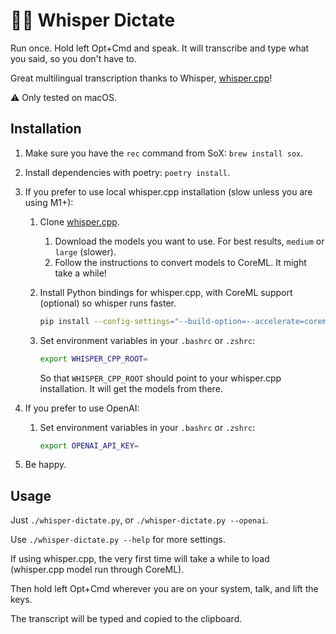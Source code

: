 # ✍🏼 Whisper Dictate

Run once. Hold left Opt+Cmd and speak. It will transcribe and type what you said, so you don't have to.

Great multilingual transcription thanks to Whisper, [whisper.cpp](https://github.com/ggerganov/whisper.cpp)!

⚠️ Only tested on macOS.

## Installation

1. Make sure you have the `rec` command from SoX: `brew install sox`.

2. Install dependencies with poetry: `poetry install`.

3. If you prefer to use local whisper.cpp installation (slow unless you are using M1+):

   1. Clone [whisper.cpp](https://github.com/ggerganov/whisper.cpp#quick-start).

      1. Download the models you want to use. For best results, `medium` or `large` (slower).
      2. Follow the instructions to convert models to CoreML. It might take a while!

   2. Install Python bindings for whisper.cpp, with CoreML support (optional) so whisper runs faster.

      ```bash
      pip install --config-settings="--build-option=--accelerate=coreml" whisper-cpp-pybind
      ````

   3. Set environment variables in your `.bashrc` or `.zshrc`:

      ```bash
      export WHISPER_CPP_ROOT=
      ```

      So that `WHISPER_CPP_ROOT` should point to your whisper.cpp installation. It will get the models from there.

4. If you prefer to use OpenAI:

   1. Set environment variables in your `.bashrc` or `.zshrc`:

      ```bash
      export OPENAI_API_KEY=
      ```

5. Be happy.

## Usage

Just `./whisper-dictate.py`, or `./whisper-dictate.py --openai`.

Use `./whisper-dictate.py --help` for more settings.

If using whisper.cpp, the very first time will take a while to load (whisper.cpp model run through CoreML).

Then hold left Opt+Cmd wherever you are on your system, talk, and lift the keys.

The transcript will be typed and copied to the clipboard.